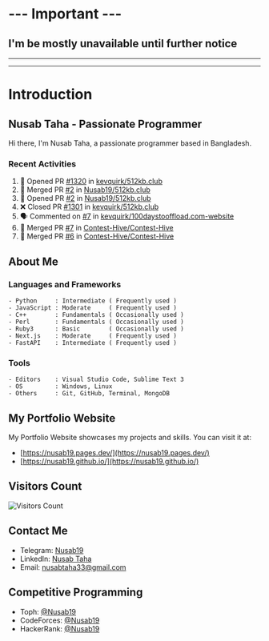 # --- Important ---
## I'm be mostly unavailable until further notice


---------------------------------------------------
---------------------------------------------------
# Introduction
## Nusab Taha - Passionate Programmer

Hi there, I'm Nusab Taha, a passionate programmer based in Bangladesh.

### Recent Activities
<!--START_SECTION:activity-->
1. 💪 Opened PR [#1320](https://github.com/kevquirk/512kb.club/pull/1320) in [kevquirk/512kb.club](https://github.com/kevquirk/512kb.club)
2. 🎉 Merged PR [#2](https://github.com/Nusab19/512kb.club/pull/2) in [Nusab19/512kb.club](https://github.com/Nusab19/512kb.club)
3. 💪 Opened PR [#2](https://github.com/Nusab19/512kb.club/pull/2) in [Nusab19/512kb.club](https://github.com/Nusab19/512kb.club)
4. ❌ Closed PR [#1301](https://github.com/kevquirk/512kb.club/pull/1301) in [kevquirk/512kb.club](https://github.com/kevquirk/512kb.club)
5. 🗣 Commented on [#7](https://github.com/kevquirk/100daystooffload.com-website/pull/7#issuecomment-1747500699) in [kevquirk/100daystooffload.com-website](https://github.com/kevquirk/100daystooffload.com-website)
6. 🎉 Merged PR [#7](https://github.com/Contest-Hive/Contest-Hive/pull/7) in [Contest-Hive/Contest-Hive](https://github.com/Contest-Hive/Contest-Hive)
7. 🎉 Merged PR [#6](https://github.com/Contest-Hive/Contest-Hive/pull/6) in [Contest-Hive/Contest-Hive](https://github.com/Contest-Hive/Contest-Hive)
<!--END_SECTION:activity-->
## About Me

### Languages and Frameworks
```
- Python     : Intermediate ( Frequently used )
- JavaScript : Moderate     ( Frequently used )
- C++        : Fundamentals ( Occasionally used )
- Perl       : Fundamentals ( Occasionally used )
- Ruby3      : Basic        ( Occasionally used )
- Next.js    : Moderate     ( Frequently used )
- FastAPI    : Intermediate ( Frequently used )
```

### Tools
```
- Editors    : Visual Studio Code, Sublime Text 3
- OS         : Windows, Linux
- Others     : Git, GitHub, Terminal, MongoDB
```


## My Portfolio Website
My Portfolio Website showcases my projects and skills. You can visit it at:
- [https://nusab19.pages.dev/](https://nusab19.pages.dev/)
- [https://nusab19.github.io/](https://nusab19.github.io/)


## Visitors Count
![Visitors Count](https://profile-counter.glitch.me/Nusab19/count.svg)

## Contact Me
- Telegram: [Nusab19](https://t.me/Nusab19)
- LinkedIn: [Nusab Taha](https://www.linkedin.com/in/nusabtaha)
- Email: [nusabtaha33@gmail.com](mailto:nusabtaha33@gmail.com?subject=Contact%20from%20GitHub%20Readme&body=Hello%20Nusab,%0D%0A%0D%0AI%20found%20your%20GitHub%20repository%20and%20would%20like%20to%20connect%20with%20you.%0D%0A%0D%0ARegards,%0D%0A[Your%20Name])

## Competitive Programming
- Toph: [@Nusab19](https://toph.co/u/Nusab19)
- CodeForces: [@Nusab19](https://codeforces.com/profile/Nusab19)
- HackerRank: [@Nusab19](https://www.hackerrank.com/Nusab19)
